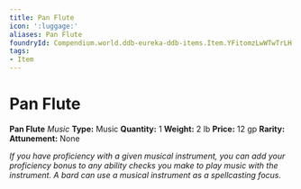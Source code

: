 ```yaml
---
title: Pan Flute
icon: ':luggage:'
aliases: Pan Flute
foundryId: Compendium.world.ddb-eureka-ddb-items.Item.YFitomzLwWTwTrLH
tags:
- Item
---
```


# Pan Flute

**Pan Flute**
_Music_
**Type:** Music
**Quantity:** 1
**Weight:** 2 lb
**Price:** 12 gp
**Rarity:** 
**Attunement:** None

*If you have proficiency with a given musical instrument, you can add your proficiency bonus to any ability checks you make to play music with the instrument. A bard can use a musical instrument as a spellcasting focus.*